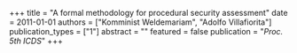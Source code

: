 +++
title = "A formal methodology for procedural security assessment"
date = 2011-01-01
authors = ["Komminist Weldemariam", "Adolfo Villafiorita"]
publication_types = ["1"]
abstract = ""
featured = false
publication = "*Proc. 5th ICDS*"
+++

